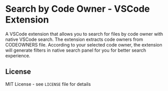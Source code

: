 # Search by Code Owner - VSCode Extension

A VSCode extension that allows you to search for files by code owner with native VSCode search. The extension extracts code owners from CODEOWNERS file. According to your selected code owner, the extension will generate filters in native search panel for you for better search experience.

## License

MIT License - see `LICENSE` file for details
